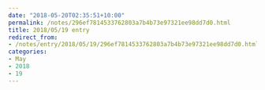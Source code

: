 ```yaml
---
date: "2018-05-20T02:35:51+10:00"
permalink: /notes/296ef7814533762803a7b4b73e97321ee98dd7d0.html
title: 2018/05/19 entry
redirect_from:
- /notes/entry/2018/05/19/296ef7814533762803a7b4b73e97321ee98dd7d0.html
categories:
- May
- 2018
- 19
---
```

